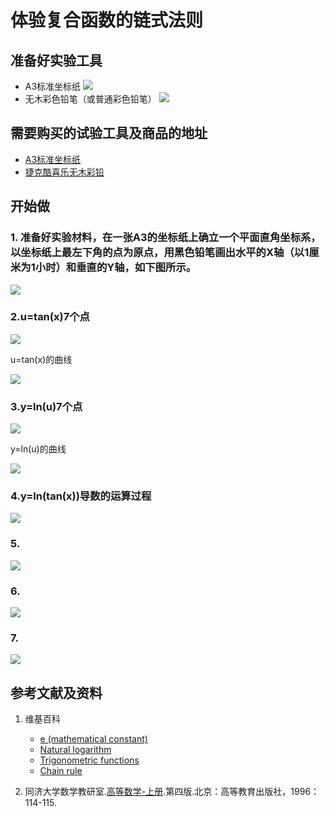 # 体验复合函数的链式法则

## 准备好实验工具

- A3标准坐标纸
![](/images//微分/体验复合函数的链式法则/A3标准坐标纸.jpg)
- 无木彩色铅笔（或普通彩色铅笔）
![](/images//微分/体验复合函数的链式法则/无木彩色铅笔.jpg)

## 需要购买的试验工具及商品的地址

- [A3标准坐标纸](https://detail.tmall.com/item.htm?id=27142292922&ali_refid=a3_430583_1006:1105863285:N:dZ%20MV6sJ%20YlXqxaoC1QlJw==:77285e2bbcb0cebf9d00068f21bd840f&ali_trackid=1_77285e2bbcb0cebf9d00068f21bd840f&spm=a230r.1.14.1&skuId=3165771512170)
- [捷克酷喜乐无木彩铅](https://detail.tmall.com/item.htm?spm=a230r.1.14.8.7a1b4237sLkqe4&id=10680260235&cm_id=140105335569ed55e27b&abbucket=9&skuId=3447429972029)

## 开始做

### 1. 准备好实验材料，在一张A3的坐标纸上确立一个平面直角坐标系，以坐标纸上最左下角的点为原点，用黑色铅笔画出水平的X轴（以1厘米为1小时）和垂直的Y轴，如下图所示。

![](/images//微分/体验复合函数的链式法则/1a.jpg)

### 2.u=tan(x)7个点

![](/images//微分/体验复合函数的链式法则/2a1.jpg)

u=tan(x)的曲线

![](/images//微分/体验复合函数的链式法则/2a2.jpg)

### 3.y=ln(u)7个点

![](/images//微分/体验复合函数的链式法则/3a1.jpg)

y=ln(u)的曲线

![](/images//微分/体验复合函数的链式法则/3a2.jpg)

### 4.y=ln(tan(x))导数的运算过程

![](/images//微分/体验复合函数的链式法则/4a.jpg)

### 5.

![](/images//微分/体验复合函数的链式法则/5a.jpg)

### 6.

![](/images//微分/体验复合函数的链式法则/6a.jpg)

### 7.

![](/images//微分/体验复合函数的链式法则/7a.jpg)



## 参考文献及资料

1. 维基百科
	- [e (mathematical constant)](https://en.wikipedia.org/wiki/E_(mathematical_constant)) 
	- [Natural logarithm](https://en.wikipedia.org/wiki/Natural_logarithm) 
	- [Trigonometric functions](https://en.wikipedia.org/wiki/Trigonometric_functions#tan) 
	- [Chain rule](https://en.wikipedia.org/wiki/Chain_rule) 

2. 同济大学数学教研室.[高等数学-上册](https://detail.tmall.com/item.htm?spm=a220m.1000858.1000725.11.358a145bh95YZH&id=525254070529&areaId=110100&user_id=2356231674&cat_id=2&is_b=1&rn=3cfc7caa2a990298c838db640f17fc44).第四版.北京：高等教育出版社，1996：114-115.

